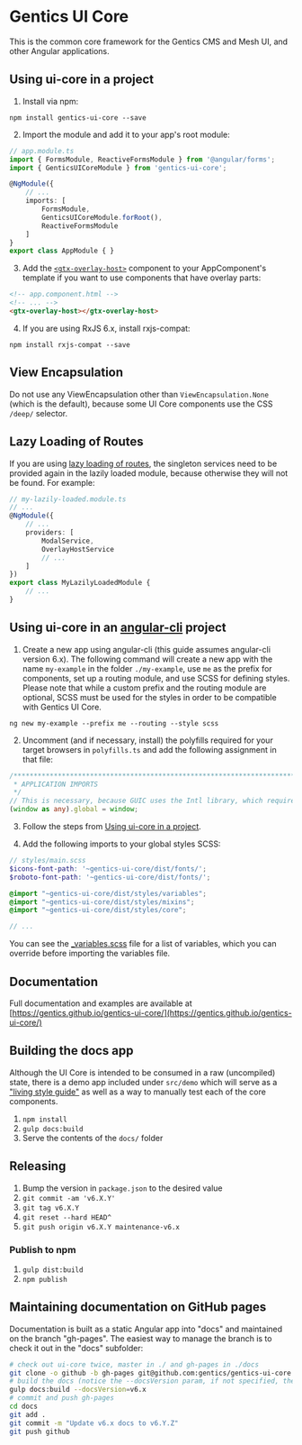 # Gentics UI Core

This is the common core framework for the Gentics CMS and Mesh UI, and other Angular applications.

## Using ui-core in a project

1. Install via npm:
```
npm install gentics-ui-core --save
```

2. Import the module and add it to your app's root module:

```TypeScript
// app.module.ts
import { FormsModule, ReactiveFormsModule } from '@angular/forms';
import { GenticsUICoreModule } from 'gentics-ui-core';

@NgModule({
    // ...
    imports: [
        FormsModule,
        GenticsUICoreModule.forRoot(),
        ReactiveFormsModule
    ]
}
export class AppModule { }
```

3. Add the [`<gtx-overlay-host>`](https://gentics.github.io/gentics-ui-core/#/overlay-host) component to your AppComponent's template if you want to use components that have overlay parts:

```HTML
<!-- app.component.html -->
<!-- ... -->
<gtx-overlay-host></gtx-overlay-host>
```

4. If you are using RxJS 6.x, install rxjs-compat:

```
npm install rxjs-compat --save
```

## View Encapsulation

Do not use any ViewEncapsulation other than `ViewEncapsulation.None` (which is the default), because some UI Core components use the CSS `/deep/` selector.

## Lazy Loading of Routes

If you are using [lazy loading of routes](https://angular.io/guide/lazy-loading-ngmodules),  the singleton services need to be provided again in the lazily loaded module, because otherwise they will not be found. For example:

```TypeScript
// my-lazily-loaded.module.ts
// ...
@NgModule({
    // ...
    providers: [
        ModalService,
        OverlayHostService
        // ...
    ]
})
export class MyLazilyLoadedModule {
    // ...
}
```

## Using ui-core in an [angular-cli](https://cli.angular.io/) project

1. Create a new app using angular-cli (this guide assumes angular-cli version 6.x). The following command will create a new app with the name `my-example` in the folder `./my-example`, use `me` as the prefix for components, set up a routing module, and use SCSS for defining styles. Please note that while a custom prefix and the routing module are optional, SCSS must be used for the styles in order to be compatible with Gentics UI Core.

```
ng new my-example --prefix me --routing --style scss
```

2. Uncomment (and if necessary, install) the polyfills required for your target browsers in `polyfills.ts` and add the following assignment in that file:

```TypeScript
/***************************************************************************************************
 * APPLICATION IMPORTS
 */
// This is necessary, because GUIC uses the Intl library, which requires a global object (like in Node.js).
(window as any).global = window;
```

3. Follow the steps from [Using ui-core in a project](#using-ui-core-in-a-project).

4. Add the following imports to your global styles SCSS:

```SCSS
// styles/main.scss
$icons-font-path: '~gentics-ui-core/dist/fonts/';
$roboto-font-path: '~gentics-ui-core/dist/fonts/';

@import "~gentics-ui-core/dist/styles/variables";
@import "~gentics-ui-core/dist/styles/mixins";
@import "~gentics-ui-core/dist/styles/core";

// ...
```

You can see the [_variables.scss](src/styles/_variables.scss) file for a list of variables, which you can override before importing the variables file.

## Documentation

Full documentation and examples are available at [https://gentics.github.io/gentics-ui-core/](https://gentics.github.io/gentics-ui-core/)

## Building the docs app

Although the UI Core is intended to be consumed in a raw (uncompiled) state, there is a demo app
included under `src/demo` which will serve as a ["living style guide"](https://uxmag.com/articles/anchoring-your-design-language-in-a-live-style-guide)
as well as a way to manually test each of the core components.

1. `npm install`
2. `gulp docs:build`
3. Serve the contents of the `docs/` folder

## Releasing

1. Bump the version in `package.json` to the desired value
2. `git commit -am 'v6.X.Y'`
3. `git tag v6.X.Y`
4. `git reset --hard HEAD^`
5. `git push origin v6.X.Y maintenance-v6.x`

### Publish to npm

1. `gulp dist:build`
2. `npm publish`

## Maintaining documentation on GitHub pages

Documentation is built as a static Angular app into "docs" and maintained on the branch "gh-pages".
The easiest way to manage the branch is to check it out in the "docs" subfolder:

```sh
# check out ui-core twice, master in ./ and gh-pages in ./docs
git clone -o github -b gh-pages git@github.com:gentics/gentics-ui-core ./docs
# build the docs (notice the --docsVersion param, if not specified, the latest docs will be overwritten!)
gulp docs:build --docsVersion=v6.x
# commit and push gh-pages
cd docs
git add .
git commit -m "Update v6.x docs to v6.Y.Z"
git push github
```
